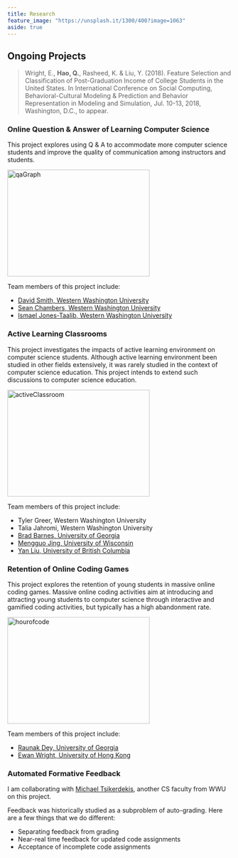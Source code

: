 ```yaml
---
title: Research
feature_image: "https://unsplash.it/1300/400?image=1063"
aside: true
---
```


## Ongoing Projects

> Wright, E., <strong>Hao, Q.</strong>, Rasheed, K. & Liu, Y. (2018). Feature 
> Selection and Classification of Post-Graduation Income of College Students in the United 
> States. In International Conference on Social Computing, Behavioral-Cultural Modeling & 
> Prediction and Behavior Representation in Modeling and Simulation, Jul. 10-13, 2018, Washington, D.C., to appear.

### Online Question & Answer of Learning Computer Science

This project explores using Q & A to accommodate more computer science students and improve the quality of communication among instructors and students.

<img src="https://farm5.staticflickr.com/4454/37782035171_774850ea7c_b.jpg" width="320" height="240" alt="qaGraph">

Team members of this project include:

* <a href="#">David Smith, Western Washington University</a>
* <a href="https://www.linkedin.com/in/seanachambers/" target="_blank">Sean Chambers, Western Washington University</a>
* <a href="#">Ismael Jones-Taalib, Western Washington University</a>

### Active Learning Classrooms

This project investigates the impacts of active learning environment on computer science students. Although active learning environment been studied in other fields extensively, it was rarely studied in the context of computer science education. This project intends to extend such discussions to computer science education.

<img src="https://farm5.staticflickr.com/4404/36975322400_e898114369_n.jpg" width="320" height="240" alt="activeClassroom">

Team members of this project include:

* Tyler Greer, Western Washington University
* Talia Jahromi, Western Washington University
* <a href="http://www.cs.uga.edu/directory/brad-barnes" target="_blank">Brad Barnes, University of Georgia</a>
* <a href="https://sohe.wisc.edu/graduate-students/meet-our-graduate-students/human-development-and-family-studies-graduate-students/mengguo-jing/" target="_blank">Mengguo Jing, University of Wisconsin</a>
* <a href="http://ecps.educ.ubc.ca/person/yan-liu/" target="_blank">Yan Liu, University of British Columbia</a>

### Retention of Online Coding Games

This project explores the retention of young students in massive online coding games. Massive online coding activities aim at introducing and attracting young students to computer science through interactive and gamified coding activities, but typically has a high abandonment rate.

<img src="https://farm5.staticflickr.com/4331/37230163801_7004639bf1.jpg" width="320" height="240" alt="hourofcode">

Team members of this project include:

* <a href="https://www.linkedin.com/in/raunak-dey-a85390114/" target="_blank">Raunak Dey, University of Georgia</a>
* <a href="http://spsweb.edu.hku.hk/profile.php?sid=100746" target="_blank">Ewan Wright, University of Hong Kong</a>

### Automated Formative Feedback

I am collaborating with <a href="http://michael.tsikerdekis.com/" target="_blank">Michael Tsikerdekis</a>, another CS faculty from WWU on this project.

Feedback was historically studied as a subproblem of auto-grading. Here are a few things that we do different:

* Separating feedback from grading
* Near-real time feedback for updated code assignments
* Acceptance of incomplete code assignments